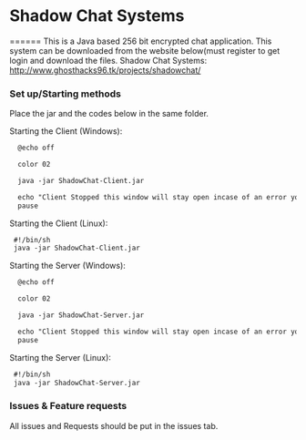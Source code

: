 # Shadow Chat Systems

======
This is a Java based 256 bit encrypted chat application. This system can be downloaded from the website below(must register to get login and download the files.
Shadow Chat Systems: http://www.ghosthacks96.tk/projects/shadowchat/

### Set up/Starting methods

Place the jar and the codes below in the same folder.

Starting the Client (Windows): 
````xml
  @echo off

  color 02

  java -jar ShadowChat-Client.jar

  echo "Client Stopped this window will stay open incase of an error you need to report. Press any key to close the window."
  pause
````

Starting the Client (Linux): 
````xml
 #!/bin/sh
 java -jar ShadowChat-Client.jar
````

Starting the Server (Windows): 
````xml
  @echo off

  color 02

  java -jar ShadowChat-Server.jar

  echo "Client Stopped this window will stay open incase of an error you need to report. Press any key to close the window."
  pause
````

Starting the Server (Linux): 
````xml
 #!/bin/sh
 java -jar ShadowChat-Server.jar
````

### Issues & Feature requests

All issues and Requests should be put in the issues tab. 


